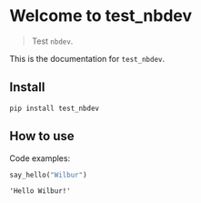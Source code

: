 # Welcome to test_nbdev
> Test `nbdev`.


This is the documentation for `test_nbdev`.

## Install

`pip install test_nbdev`

## How to use

Code examples:

```python
say_hello("Wilbur")
```




    'Hello Wilbur!'


